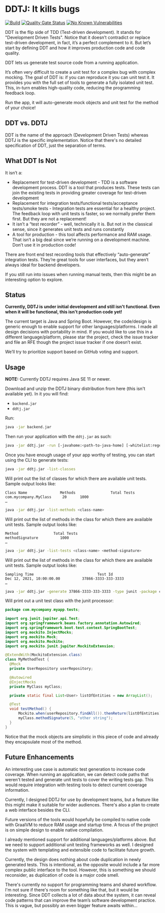 # DDTJ: It kills bugs

[![Build](https://github.com/ddtj/ddtj/actions/workflows/build.yml/badge.svg)](https://github.com/ddtj/ddtj/actions/workflows/build.yml) [![Quality Gate Status](https://sonarcloud.io/api/project_badges/measure?project=ddtj_ddtj&metric=alert_status)](https://sonarcloud.io/summary/new_code?id=ddtj_ddtj)  [![No Known Vulnerabilities](https://snyk.io/test/github/ddtj/ddtj/badge.svg)](https://snyk.io/test/github/ddtj/ddtj)


DDT is the flip side of TDD (Test-driven development). It stands for "Development Driven Tests". Notice that it doesn’t contradict or replace test-driven development, in fact, it’s a perfect complement to it. But let’s start by defining DDT and how it improves production code and code quality.

DDT lets us generate test source code from a running application. 

It’s often very difficult to create a unit test for a complex bug with complex mocking. The goal of DDT is: if you can reproduce it you can unit test it. It provides you with the full set of tools to generate a fully isolated unit test. This, in-turn enables high-quality code, reducing the programming feedback loop.

Run the app, it will auto-generate mock objects and unit test for the method of your choice!

## DDT vs. DDTJ
DDT is the name of the approach (Development Driven Tests) whereas DDTJ is the specific implementation. Notice that there's no detailed specification of DDT, just the separation of terms.

## What DDT Is Not
It isn’t a:
* Replacement for test-driven development - TDD is a software development process. DDT is a tool that produces tests. These tests can join the existing tests in providing greater coverage for test-driven development
* Replacement for integration tests/functional tests/acceptance tests/smoke tests  - Integration tests are essential for a healthy project. The feedback loop with unit tests is faster, so we normally prefer them first. But they are not a replacement!
* It isn’t a “test recorder” - well, technically it is. But not in the classical sense, since it generates unit tests and runs constantly
* A tool for production - this tool affects performance and RAM usage. That isn’t a big deal since we’re running on a development machine. Don’t use it in production code!

There are front end test recording tools that effectively “auto-generate” integration tests. They’re great tools for user interfaces, but they aren’t always ideal for backend developers. 

If you still run into issues when running manual tests, then this might be an interesting option to explore.

## Status
**Currently, DDTJ is under initial development and still isn't functional. Even when it will be functional, this isn't production code yet!**

The current target is Java and Spring Boot. However, the code/design is generic enough to enable support for other languages/platforms. I made all design decisions with portability in mind. If you would like to use this in a different language/platform, please star the project, check the issue tracker and file an RFE though the project issue tracker if one doesn’t exist. 

We’ll try to prioritize support based on GitHub voting and support.

## Usage
**NOTE:** Currently DDTJ requires Java SE 11 or newer.

Download and unzip the DDTJ binary distribution from here (this isn't available yet). In it you will find:
- `backend.jar`
- `ddtj.jar`
 
Run:

```bash
java -jar backend.jar
```

Then run your application with the `ddtj.jar` as such:

```bash
java -jar ddtj.jar -run [-javahome:<path-to-java-home] [-whitelist:regex-whitelist classes] [-arg=<app argument>...] mainClass
```

Once you have enough usage of your app worthy of testing, you can start using the CLI to generate tests:

```bash
java -jar ddtj.jar -list-classes
```

Will print out the list of classes for which there are available unit tests. Sample output looks like:

```
Class Name               Methods                Total Tests
com.mycompany.MyClass     20      1000
…
```

```bash
java -jar ddtj.jar -list-methods <class-name>
```

Will print out the list of methods in the class for which there are available unit tests. Sample output looks like:

```
Method                Total Tests
methodSignature          1000
…
```

```bash
java -jar ddtj.jar -list-tests <class-name> <method-signature>
```

Will print out the list of methods in the class for which there are available unit tests. Sample output looks like:

```
Sampling Time                             Test Id
Dec 12, 2021, 10:00:00.00          37866-3333-333-3333
…
```

```bash
java -jar ddtj.jar -generate 37866-3333-333-3333 -type junit -package com.mycompany.myapp.tests -classname MyMethodTest -methodName testMethod
```

Will print out a unit test class with the junit processor:

```java
package com.mycompany.myapp.tests;

import org.junit.jupiter.api.Test;
import org.springframework.beans.factory.annotation.Autowired;
import org.springframework.boot.test.context.SpringBootTest; 
import org.mockito.InjectMocks;
import org.mockito.Mock;
import org.mockito.Mockito;
import org.mockito.junit.jupiter.MockitoExtension;

@ExtendWith(MockitoExtension.class)
class MyMethodTest {
  @Mock
  private UserRepository userRepository;

  @Autowired 
  @InjectMocks
  private MyClass myClass;

  private static final List<User> listOfEntities = new ArrayList();

  @Test
  void testMethod() {
      Mockito.when(userRepository.findAll()).thenReturn(listOfEntities);
      myClass.methodSignature(5, "other string");
  }
}
```

Notice that the mock objects are simplistic in this piece of code and already they encapsulate most of the method.

## Future Enhancements
An interesting use case is automatic test generation to increase code coverage. When running an application, we can detect code paths that weren't tested and generate unit tests to cover the writing tests gap. This would require integration with testing tools to detect current coverage information.

Currently, I designed DDTJ for use by development teams, but a feature like this might make it suitable for wider audiences.
There's also a plan to create a web interface besides the CLI. 

Future versions of the tools would hopefully be compiled to native code with GraalVM to reduce RAM usage and startup time. A focus of the project is on simple design to enable native compilation.

I already mentioned support for additional languages/platforms above. But we need to support additional unit testing frameworks as well. I designed the system with templating and extensible code to facilitate future growth.

Currently, the design does nothing about code duplication in newly generated tests. This is intentional, as the opposite would include a far more complex public interface to the tool. However, this is something we should reconsider, as duplication of code is a major code smell. 

There's currently no support for programming teams and shared workflow. I'm not sure if there's room for something like that, but it would be interesting. Since DDT collects a lot of data about the system, it can reveal code patterns that can improve the team’s software development practice. This is vague, but possibly an even bigger feature awaits within...
